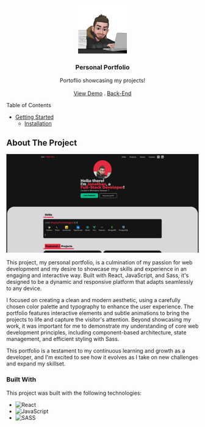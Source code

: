 <br/>
<div align="center">
<a href="https://github.com/user/repo">
<img src=".project-images/emoji-typing.gif" alt="Logo" height="128px">
</a>
<h3 align="center">Personal Portfolio</h3>
<p align="center">
Portoflio showcasing my projects!
<br/>
<br/>
<a href="https://www.jonweb.dev/">View Demo</a> .  
<a href="https://github.com/venoblin/personal-portfolio-backend">Back-End</a>  
</p>
</div>

Table of Contents

- [Getting Started](#getting-started)
  - [Installation](#installation)

## About The Project

![Screenshot](.project-images/portfolio-screenshot.png)

This project, my personal portfolio, is a culmination of my passion for web development and my desire to showcase my skills and experience in an engaging and interactive way. Built with React, JavaScript, and Sass, it's designed to be a dynamic and responsive platform that adapts seamlessly to any device.

I focused on creating a clean and modern aesthetic, using a carefully chosen color palette and typography to enhance the user experience. The portfolio features interactive elements and subtle animations to bring the projects to life and capture the visitor's attention.  Beyond showcasing my work, it was important for me to demonstrate my understanding of core web development principles, including component-based architecture, state management, and efficient styling with Sass.

This portfolio is a testament to my continuous learning and growth as a developer, and I'm excited to see how it evolves as I take on new challenges and expand my skillset.


### Built With

This project was built with the following technologies:

- <img src="https://img.shields.io/badge/React-%2320232a.svg?logo=react&logoColor=%2361DAFB" alt="React" />
- <img src="https://img.shields.io/badge/JavaScript-F7DF1E?logo=javascript&logoColor=000" alt="JavaScript" />
- <img src="https://img.shields.io/badge/Sass-C69?logo=sass&logoColor=fff" alt="SASS" />



